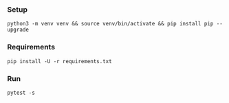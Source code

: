 ### Setup
```
python3 -m venv venv && source venv/bin/activate && pip install pip --upgrade
```

### Requirements
```
pip install -U -r requirements.txt
```

### Run
```
pytest -s
```